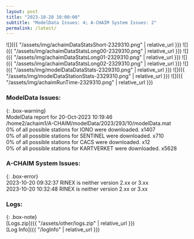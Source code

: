 ```yaml
---
layout: post
title: "2023-10-20 10:00:00"
subtitle: "ModelData Issues: 4; A-CHAIM System Issues: 2"
permalink: /latest/
---
```


![]({{ "/assets/img/achaimDataStatsShort-2329310.png" | relative_url }})
![]({{ "/assets/img/achaimDataStatsLong00-2329310.png" | relative_url }})
![]({{ "/assets/img/achaimDataStatsLong01-2329310.png" | relative_url }})
![]({{ "/assets/img/achaimDataStatsLong02-2329310.png" | relative_url }})
![]({{ "/assets/img/modelDataDataStats-2329310.png" | relative_url }})
![]({{ "/assets/img/modelDataStationStats-2329310.png" | relative_url }})
![]({{ "/assets/img/achaimRunTime-2329310.png" | relative_url }})


### ModelData Issues:  
  
{: .box-warning}  
 ModelData report for 20-Oct-2023 10:19:46   
 /home2/achaim1/A-CHAIM/modelData/2023/293/10/modelData.mat   
 0% of all possible stations for IONO were downloaded. x1407   
 0% of all possible stations for SENTINEL were downloaded. x710   
 0% of all possible stations for CACS were downloaded. x12   
 0% of all possible stations for KARTVERKET were downloaded. x5628   
  
### A-CHAIM System Issues:  
  
{: .box-error}  
2023-10-20 09:32:37 RINEX is neither version 2.xx or 3.xx  
2023-10-20 10:32:48 RINEX is neither version 2.xx or 3.xx  

### Logs:  
  
{: .box-note}  
[Logs.zip]({{ "/assets/other/logs.zip" | relative_url }})  
[Log Info]({{ "/logInfo" | relative_url }})  
